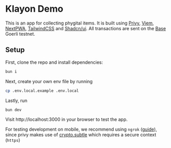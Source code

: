 # Klayon Demo

This is an app for collecting phygital items. It is built using [Privy](https://www.privy.io/), [Viem](https://viem.sh/), [NextPWA](https://www.npmjs.com/package/next-pwa), [TailwindCSS](https://tailwindcss.com/) and [Shadcn/ui](https://ui.shadcn.com). All transactions are sent on the [Base](https://base.org/) Goerli testnet.

## Setup

First, clone the repo and install dependencies:

```bash
bun i
```

Next, create your own env file by running

```bash
cp .env.local.example .env.local
```

Lastly, run

```bash
bun dev
```

Visit http://localhost:3000 in your browser to test the app.

For testing development on mobile, we recommend using `ngrok` ([guide](https://www.aleksandrhovhannisyan.com/blog/test-localhost-on-mobile/)), since privy makes use of [crypto.subtle](https://developer.mozilla.org/en-US/docs/Web/API/Crypto/subtle) which requires a secure context (`https`)
